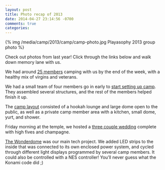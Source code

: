 ```yaml
---
layout: post
title: Photo recap of 2013
date: 2014-04-27 23:14:56 -0700
comments: true
categories: 
---
```

{% img /media/camp/2013/camp/camp-photo.jpg Playasophy 2013 group photo %}

Check out photos from last year! Click through the links below and walk down memory lane with us.

We had around [25 members](/camp/2013/photos/people) camping with us by the end of the week, with a healthy mix of virgins and veterans.

We had a small team of four members go in early to [start setting up camp](/camp/2013/photos/setup). They assembled several structures, and the rest of the members helped finish it up.

The [camp layout](/camp/2013/photos/camp) consisted of a hookah lounge and large dome open to the public, as well as a private camp member area with a kitchen, small dome, yurt, and shower.

Friday morning at the temple, we hosted a [three couple wedding](/camp/2013/photos/wedding) complete with high fives and champagne.

[The Wonderdome](/camp/2013/photos/wonderdome) was our main tech project. We added LED strips to the inside that was connected to its own enclosed power system, and cycled through different light displays programmed by several camp members. It could also be controlled with a NES controller! You’ll never guess what the Konami code did ;)